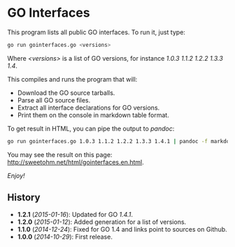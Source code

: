 GO Interfaces
=============

This program lists all public GO interfaces. To run it, just type:

```sh
go run gointerfaces.go <versions>
```

Where *&lt;versions>* is a list of GO versions, for instance *1.0.3 1.1.2 1.2.2 1.3.3 1.4*.

This compiles and runs the program that will:

- Download the GO source tarballs.
- Parse all GO source files.
- Extract all interface declarations for GO versions.
- Print them on the console in markdown table format.

To get result in HTML, you can pipe the output to *pandoc*:

```sh
go run gointerfaces.go 1.0.3 1.1.2 1.2.2 1.3.3 1.4.1 | pandoc -f markdown -t html
```

You may see the result on this page: <http://sweetohm.net/html/gointerfaces.en.html>.

*Enjoy!*

History
-------

- **1.2.1** (*2015-01-16*): Updated for GO *1.4.1*.
- **1.2.0** (*2015-01-12*): Added generation for a list of versions.
- **1.1.0** (*2014-12-24*): Fixed for GO 1.4 and links point to sources on Github.
- **1.0.0** (*2014-10-29*): First release.
